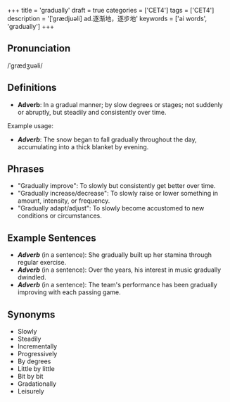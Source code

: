 +++
title = 'gradually'
draft = true
categories = ['CET4']
tags = ['CET4']
description = '[ˈgrædjuəli] ad.逐渐地，逐步地'
keywords = ['ai words', 'gradually']
+++

## Pronunciation
/ˈɡrædʒuəli/

## Definitions
- **Adverb**: In a gradual manner; by slow degrees or stages; not suddenly or abruptly, but steadily and consistently over time.

Example usage:

- _**Adverb**_: The snow began to fall gradually throughout the day, accumulating into a thick blanket by evening.

## Phrases
- "Gradually improve": To slowly but consistently get better over time.
- "Gradually increase/decrease": To slowly raise or lower something in amount, intensity, or frequency.
- "Gradually adapt/adjust": To slowly become accustomed to new conditions or circumstances.

## Example Sentences
- _**Adverb**_ (in a sentence): She gradually built up her stamina through regular exercise.
- _**Adverb**_ (in a sentence): Over the years, his interest in music gradually dwindled.
- _**Adverb**_ (in a sentence): The team's performance has been gradually improving with each passing game.

## Synonyms
- Slowly
- Steadily
- Incrementally
- Progressively
- By degrees
- Little by little
- Bit by bit
- Gradationally
- Leisurely
